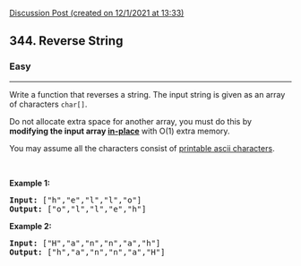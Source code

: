 [Discussion Post (created on 12/1/2021 at 13:33)](https://leetcode.com/problems/reverse-string/discuss/1061916/faster-than-97.39-of-C%2B%2B-online-submissions)  
<h2>344. Reverse String</h2><h3>Easy</h3><hr><div><p>Write a function that reverses a string. The input string is given as an array of characters <code>char[]</code>.</p>

<p>Do not allocate extra space for another array, you must do this by <strong>modifying the input array&nbsp;<a href="https://en.wikipedia.org/wiki/In-place_algorithm" target="_blank">in-place</a></strong> with O(1) extra memory.</p>

<p>You may assume all the characters consist of <a href="https://en.wikipedia.org/wiki/ASCII#Printable_characters" target="_blank">printable ascii characters</a>.</p>

<p>&nbsp;</p>

<div>
<p><strong>Example 1:</strong></p>

<pre><strong>Input: </strong><span id="example-input-1-1">["h","e","l","l","o"]</span>
<strong>Output: </strong><span id="example-output-1">["o","l","l","e","h"]</span>
</pre>

<div>
<p><strong>Example 2:</strong></p>

<pre><strong>Input: </strong><span id="example-input-2-1">["H","a","n","n","a","h"]</span>
<strong>Output: </strong><span id="example-output-2">["h","a","n","n","a","H"]</span>
</pre>
</div>
</div>
</div>